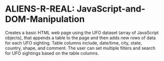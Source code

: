 # ALIENS-R-REAL: JavaScript-and-DOM-Manipulation

Creates a basic HTML web page using the UFO dataset (array of JavaScript objects), that appends a table to the page and then adds new rows of data for each UFO sighting. Table columns include, date/time, city, state, country, shape, and comment. The user can set multiple filters and search for UFO sightings based on the table columns.



